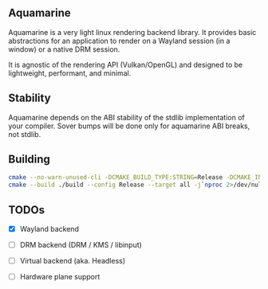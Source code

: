 ## Aquamarine

Aquamarine is a very light linux rendering backend library. It provides basic abstractions
for an application to render on a Wayland session (in a window) or a native DRM session.

It is agnostic of the rendering API (Vulkan/OpenGL) and designed to be lightweight, performant, and
minimal.

## Stability

Aquamarine depends on the ABI stability of the stdlib implementation of your compiler. Sover bumps will be done only for aquamarine ABI breaks, not stdlib.

## Building

```sh
cmake --no-warn-unused-cli -DCMAKE_BUILD_TYPE:STRING=Release -DCMAKE_INSTALL_PREFIX:PATH=/usr -S . -B ./build
cmake --build ./build --config Release --target all -j`nproc 2>/dev/null || getconf _NPROCESSORS_CONF`
```

## TODOs

 - [x] Wayland backend
 - [ ] DRM backend (DRM / KMS / libinput)
 - [ ] Virtual backend (aka. Headless)
 - [ ] Hardware plane support


